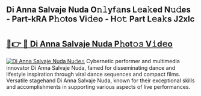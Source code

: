 ## Di Anna Salvaje Nuda O𝚗𝚕yf𝚊ns L𝚎a𝚔ed N𝚞𝚍es - Part-kRA P𝚑𝚘tos Vi𝚍𝚎o - H𝚘𝚝 Part L𝚎a𝚔s J2xlc

# <h2><a href="http://kf6fzjg.oniu.top/?m=Di+Anna+Salvaje+Nuda">🔗👉 🔴 Di Anna Salvaje Nuda P𝚑ot𝚘𝚜 V𝚒d𝚎o</a></h2>

[![Di Anna Salvaje Nuda Nu𝚍e𝚜](https://i.imgur.com/0qMVB7G.gif)](http://kf6fzjg.oniu.top/?m=Di+Anna+Salvaje+Nuda)
Cybernetic performer and multimedia innovator Di Anna Salvaje Nuda, famed for disseminating dance and lifestyle inspiration through viral dance sequences and compact films. Versatile stagehand Di Anna Salvaje Nuda, known for their exceptional skills and accomplishments in supporting various aspects of live performances.  
